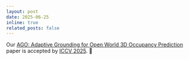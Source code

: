 ```yaml
---
layout: post
date: 2025-06-25
inline: true
related_posts: false
---
```


Our [AGO: Adaptive Grounding for Open World 3D Occupancy Prediction](https://arxiv.org/abs/2504.10117) paper is accepted by [ICCV 2025](https://iccv.thecvf.com/Conferences/2025/AcceptedPapers). 🎉
